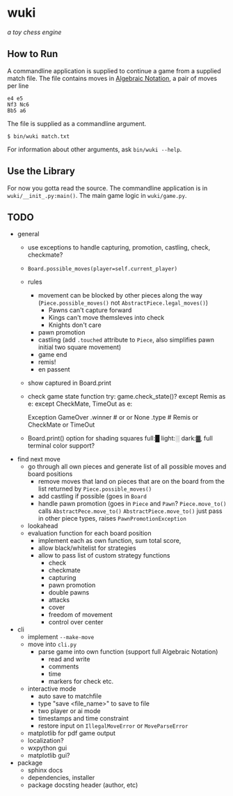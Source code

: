 # wuki
_a toy chess engine_

## How to Run
A commandline application is supplied to continue a game from a supplied match
file. The file contains moves in [Algebraic Notation](https://en.wikipedia.org/wiki/Algebraic_notation_(chess)),
a pair of moves per line

	e4 e5
	Nf3 Nc6
	Bb5 a6

The file is supplied as a commandline argument.

	$ bin/wuki match.txt

For information about other arguments, ask `bin/wuki --help`.

## Use the Library
For now you gotta read the source. The commandline application is in
`wuki/__init_.py:main()`. The main game logic in `wuki/game.py`.


## TODO
- general
	- use exceptions to handle capturing, promotion, castling, check, checkmate?
	- `Board.possible_moves(player=self.current_player)`
	- rules
		- movement can be blocked by other pieces along the way (`Piece.possible_moves()` not `AbstractPiece.legal_moves()`)
			- Pawns can't capture forward
			- Kings can't move themsleves into check
			- Knights don't care
		- pawn promotion
		- castling (add `.touched` attribute to `Piece`, also simplifies pawn initial two square movement)
		- game end
		- remis!
		- en passent
	- show captured in Board.print
	- check game state function
		try:
			game.check_state()?
		except Remis as e:
		except CheckMate, TimeOut as e:

		Exception GameOver
			.winner # <Black> or <White> or None
			.type # Remis or CheckMate or TimeOut
	- Board.print() option for shading squares full:█ light:░ dark:▓, full terminal color support?
- find next move
	- go through all own pieces and generate list of all possible moves and board positions
		- remove moves that land on pieces that are on the board from the list returned by `Piece.possible_moves()`
		- add castling if possible (goes in `Board`
		- handle pawn promotion (goes in `Piece` and `Pawn`?
			`Piece.move_to()` calls `AbstractPece.move_to()`
			`AbstractPiece.move_to()` just pass in other piece types, raises `PawnPromotionException`
	- lookahead
	- evaluation function for each board position
		- implement each as own function, sum total score,
		- allow black/whitelist for strategies
		- allow to pass list of custom strategy functions
			- check
			- checkmate
			- capturing
			- pawn promotion
			- double pawns
			- attacks
			- cover
			- freedom of movement
			- control over center
- cli
	- implement `--make-move`
	- move into `cli.py`
		- parse game into own function (support full Algebraic Notation)
			- read and write
			- comments
			- time
			- markers for check etc.
	- interactive mode
		- auto save to matchfile
		- type "save <file_name>" to save to file
		- two player or ai mode
		- timestamps and time constraint
		- restore input on `IllegalMoveError` or `MoveParseError`
	- matplotlib for pdf game output
	- localization?
	- wxpython gui
	- matplotlib gui?
- package
	- sphinx docs
	- dependencies, installer
	- package docsting header (author, etc)
